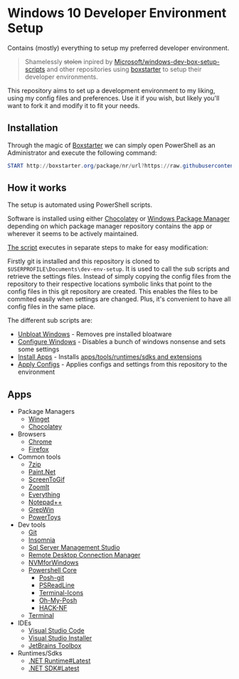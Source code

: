 # Windows 10 Developer Environment Setup

Contains (mostly) everything to setup my preferred developer environment.

> Shamelessly ~~stolen~~ inpired by [Microsoft/windows-dev-box-setup-scripts](https://github.com/Microsoft/windows-dev-box-setup-scripts) and other repositories using [boxstarter](https://boxstarter.org/) to setup their developer environments.

This repository aims to set up a development environment to my liking, using my config files and preferences. Use it if you wish, but likely you'll want to fork it and modify it to fit your needs.

## Installation

Through the magic of [Boxstarter](http://boxstarter.org/) we can simply open PowerShell as an Administrator and execute the following command:

```powershell
START http://boxstarter.org/package/nr/url?https://raw.githubusercontent.com/Qfusi/dev-env-setup/main/boxstarter.ps1
```

## How it works

The setup is automated using PowerShell scripts.

Software is installed using either [Chocolatey](https://chocolatey.org/) or [Windows Package Manager](https://docs.microsoft.com/en-us/windows/package-manager/) depending on which package manager repository contains the app or wherever it seems to be actively maintained.

[The script](https://github.com/Qfusi/dev-env-setup/blob/master/boxstarter.ps1) executes in separate steps to make for easy modification:

Firstly git is installed and this repository is cloned to `$USERPROFILE\Documents\dev-env-setup`. It is used to call the sub scripts and retrieve the settings files. Instead of simply copying the config files from the repository to their respective locations symbolic links that point to the config files in this git repository are created. This enables the files to be commited easily when settings are changed. Plus, it's convenient to have all config files in the same place.

The different sub scripts are:

- [Unbloat Windows](https://github.com/Qfusi/dev-env-setup/blob/master/scripts/unbloat-windows.ps1) - Removes pre installed bloatware
- [Configure Windows](https://github.com/Qfusi/dev-env-setup/blob/master/scripts/configure-windows.ps1) - Disables a bunch of windows nonsense and sets some settings
- [Install Apps](https://github.com/Qfusi/dev-env-setup/blob/master/scripts/install-apps.ps1) - Installs [apps/tools/runtimes/sdks and extensions](#apps)
- [Apply Configs](https://github.com/Qfusi/dev-env-setup/blob/master/scripts/apply-configs.ps1) - Applies configs and settings from this repository to the environment

## Apps

- Package Managers
  - [Winget]()
  - [Chocolatey]()
- Browsers
  - [Chrome]()
  - [Firefox]()
- Common tools
  - [7zip]()
  - [Paint.Net]()
  - [ScreenToGif]()
  - [ZoomIt]()
  - [Everything]()
  - [Notepad++]()
  - [GrepWin]()
  - [PowerToys]()
- Dev tools
  - [Git]()
  - [Insomnia]()
  - [Sql Server Management Studio]()
  - [Remote Desktop Connection Manager]()
  - [NVMforWindows]()
  - [Powershell Core]()
    - [Posh-git]()
    - [PSReadLine]()
    - [Terminal-Icons]()
    - [Oh-My-Posh]()
    - [HACK-NF]()
  - [Terminal]()
- IDEs
  - [Visual Studio Code]()
  - [Visual Studio Installer]()
  - [JetBrains Toolbox]()
- Runtimes/Sdks
  - [.NET Runtime#Latest]()
  - [.NET SDK#Latest]()
